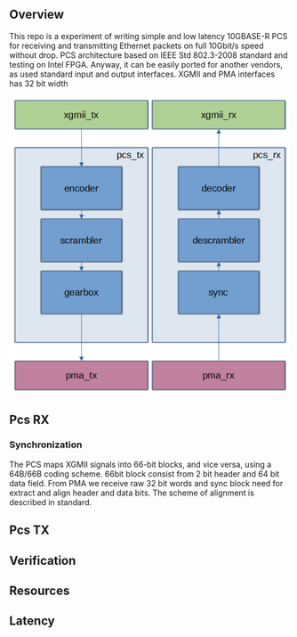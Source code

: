 ## Overview
This repo is a experiment of writing simple and low latency 10GBASE-R PCS for receiving and transmitting Ethernet packets on full 10Gbit/s speed without drop. 
PCS architecture based on IEEE Std 802.3-2008 standard and testing on Intel FPGA. Anyway, it can be easily ported for another vendors, as used standard input and output interfaces. XGMII and PMA interfaces has 32 bit width 

<p align="center">
  <img src="./pcs32.PNG">
</p>

## Pcs RX
### Synchronization
The PCS maps XGMII signals into 66-bit blocks, and vice versa, using a 64B/66B coding scheme. 66bit block consist from 2 bit header and 64 bit data field. From PMA we receive raw 32 bit words and sync block need for extract and align header and data bits. The scheme of alignment is described in standard.  
## Pcs TX
## Verification
## Resources
## Latency

